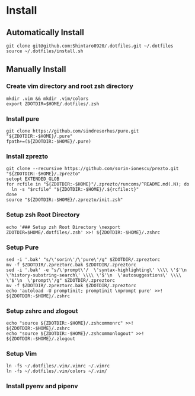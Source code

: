 # Install 
## Automatically Install
```
git clone git@github.com:Shintaro0920/.dotfiles.git ~/.dotfiles
source ~/.dotfiles/install.sh 
```
## Manually Install

### Create vim directory and root zsh directory
```
mkdir .vim && mkdir .vim/colors
export ZDOTDIR=$HOME/.dotfiles/.zsh
```

### Install pure
```
git clone https://github.com/sindresorhus/pure.git "${ZDOTDIR:-$HOME}/.pure"
fpath+=(${ZDOTDIR:-$HOME}/.pure)
```

### Install zprezto
```
git clone --recursive https://github.com/sorin-ionescu/prezto.git "${ZDOTDIR:-$HOME}/.zprezto"
setopt EXTENDED_GLOB
for rcfile in "${ZDOTDIR:-$HOME}"/.zprezto/runcoms/^README.md(.N); do
  ln -s "$rcfile" "${ZDOTDIR:-$HOME}/.${rcfile:t}"
done
source "${ZDOTDIR:-$HOME}/.zprezto/init.zsh" 
```

### Setup zsh Root Directory 
```
echo '### Setup zsh Root Directory \nexport ZDOTDIR=$HOME/.dotfiles/.zsh' >>! ${ZDOTDIR:-$HOME}/.zshrc
```

### Setup Pure
```
sed -i '.bak' "s/\'sorin\'/\'pure\'/g" $ZDOTDIR/.zpreztorc
mv -f $ZDOTDIR/.zpreztorc.bak $ZDOTDIR/.zpreztorc
sed -i '.bak' -e "s/\'prompt\'/  \'syntax-highlighting\' \\\\ \'$'\n  \'history-substring-search\' \\\\ \'$'\n  \'autosuggestions\' \\\\ \'$'\n  \'prompt\'/g" $ZDOTDIR/.zpreztorc 
mv -f $ZDOTDIR/.zpreztorc.bak $ZDOTDIR/.zpreztorc 
echo 'autoload -U promptinit; promptinit \nprompt pure' >>! ${ZDOTDIR:-$HOME}/.zshrc
```

### Setup zshrc and zlogout
```
echo "source ${ZDOTDIR:-$HOME}/.zshcommonrc" >>! ${ZDOTDIR:-$HOME}/.zshrc
echo "source ${ZDOTDIR:-$HOME}/.zshcommonlogout" >>! ${ZDOTDIR:-$HOME}/.zlogout
```

### Setup Vim
```
ln -fs ~/.dotfiles/.vim/.vimrc ~/.vimrc
ln -fs ~/.dotfiles/.vim/colors ~/.vim/
```

### Install pyenv and pipenv
```

```
